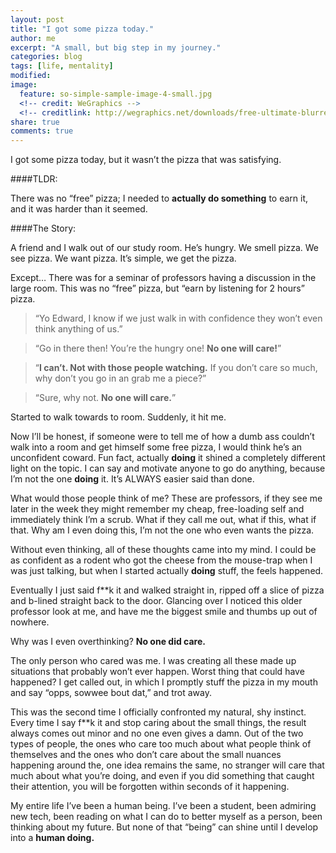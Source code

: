 ```yaml
---
layout: post
title: "I got some pizza today."
author: me
excerpt: "A small, but big step in my journey."
categories: blog
tags: [life, mentality]
modified:
image:
  feature: so-simple-sample-image-4-small.jpg
  <!-- credit: WeGraphics -->
  <!-- creditlink: http://wegraphics.net/downloads/free-ultimate-blurred-background-pack/ -->
share: true
comments: true
---
```


I got some pizza today, but it wasn’t the pizza that was satisfying. 

####TLDR: 

There was no “free” pizza; I needed to **actually do something** to earn it, and it was harder than it seemed.

####The Story:

A friend and I walk out of our study room. He’s hungry. We smell pizza. We see pizza. We want pizza. It’s simple, we get the pizza.

Except… There was for a seminar of professors having a discussion in the large room. This was no “free” pizza, but “earn by listening for 2 hours” pizza.

>“Yo Edward, I know if we just walk in with confidence they won’t even think anything of us.”

>“Go in there then! You’re the hungry one! **No one will care!**”

>“**I can’t. Not with those people watching.** If you don’t care so much, why don’t you go in an grab me a piece?”

>“Sure, why not. **No one will care.**”

Started to walk towards to room. Suddenly, it hit me. 

Now I’ll be honest, if someone were to tell me of how a dumb ass couldn’t walk into a room and get himself some free pizza, I would think he’s an unconfident coward. Fun fact, actually **doing** it shined a completely different light on the topic. I can say and motivate anyone to go do anything, because I’m not the one **doing** it. It’s ALWAYS easier said than done. 

What would those people think of me? These are professors, if they see me later in the week they might remember my cheap, free-loading self and immediately think I’m a scrub. What if they call me out, what if this, what if that. Why am I even doing this, I’m not the one who even wants the pizza.

Without even thinking, all of these thoughts came into my mind. I could be as confident as a rodent who got the cheese from the mouse-trap when I was just talking, but when I started actually **doing** stuff, the feels happened.

Eventually I just said f**k it and walked straight in, ripped off a slice of pizza and b-lined straight back to the door. Glancing over I noticed this older professor look at me, and have me the biggest smile and thumbs up out of nowhere.

Why was I even overthinking? **No one did care.**

The only person who cared was me. I was creating all these made up situations that probably won’t ever happen. Worst thing that could have happened? I get called out, in which I promptly stuff the pizza in my mouth and say “opps, sowwee bout dat,” and trot away.

This was the second time I officially confronted my natural, shy instinct. Every time I say f**k it and stop caring about the small things, the result always comes out minor and no one even gives a damn. Out of the two types of people, the ones who care too much about what people think of themselves and the ones who don’t care about the small nuances happening around the, one idea remains the same, no stranger will care that much about what you’re doing, and even if you did something that caught their attention, you will be forgotten within seconds of it happening.  

My entire life I’ve been a human being. I’ve been a student, been admiring new tech, been reading on what I can do to better myself as a person, been thinking about my future. But none of that “being” can shine until I develop into a **human doing.**

